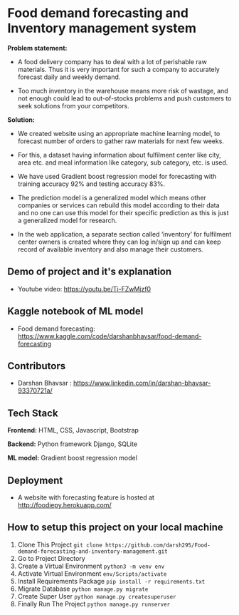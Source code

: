 
# Food demand forecasting and Inventory management system

**Problem statement:**

 - A food delivery company has to deal with a lot of perishable raw materials. Thus it is very important for such a company to accurately forecast daily and weekly demand.

 - Too much inventory in the warehouse means more risk of wastage, and not enough could lead to out-of-stocks  problems and push customers to seek solutions from your competitors.

**Solution:**

 - We created website using an appropriate machine learning model, to forecast number of orders to gather raw materials for next few weeks.

 - For this, a dataset having information about fulfilment center like city, area etc. and meal information like category, sub category, etc. is used.

 - We have used Gradient boost regression model for forecasting with training accuracy 92% and testing accuracy 83%.

 - The prediction model is a generalized model which means other companies or services can rebuild this model according to their data and no one can use this model for their specific prediction as this is just a generalized model for research.

 - In the web application, a separate section called ‘inventory’ for fulfilment center owners is created where they can log in/sign up and  can keep record of available inventory and also manage their customers.






## Demo of project and it's explanation

 - Youtube video: https://youtu.be/Ti-FZwMjzf0


## Kaggle notebook of ML model

 - Food demand forecasting: https://www.kaggle.com/code/darshanbhavsar/food-demand-forecasting


## Contributors
 - Darshan Bhavsar : https://www.linkedin.com/in/darshan-bhavsar-93370721a/
 
## Tech Stack

**Frontend:** HTML, CSS, Javascript, Bootstrap

**Backend:** Python framework Django, SQLite

**ML model:** Gradient boost regression model

## Deployment

 - A website with forecasting feature is hosted at http://foodiepy.herokuapp.com/



## How to setup this project on your local machine

 1. Clone This Project `git clone https://github.com/darsh295/Food-demand-forecasting-and-inventory-management.git`
 2. Go to Project Directory
 3. Create a Virtual Environment `python3 -m venv env`
 4. Activate Virtual Environment `env/Scripts/activate`
 5. Install Requirements Package `pip install -r requirements.txt`
 6. Migrate Database `python manage.py migrate`
 7. Create Super User `python manage.py createsuperuser`
 8. Finally Run The Project `python manage.py runserver`
